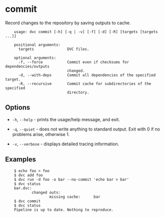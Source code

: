 # commit

Record changes to the repository by saving outputs to cache.

```usage
    usage: dvc commit [-h] [-q | -v] [-f] [-d] [-R] [targets [targets ...]]

    positional arguments:
      targets               DVC files.

    optional arguments:
      -f, --force           Commit even if checksums for dependencies/outputs
                            changed.
      -d, --with-deps       Commit all dependencies of the specified target.
      -R, --recursive       Commit cache for subdirectories of the specified
                            directory.
```

## Options

* `-h`, `--help` - prints the usage/help message, and exit.

* `-q`, `--quiet` - does not write anything to standard output. Exit with 0 if
  no problems arise, otherwise 1.

* `-v`, `--verbose` - displays detailed tracing information.

## Examples

```dvc
    $ echo foo > foo
    $ dvc add foo
    $ dvc run -d foo -o bar --no-commit 'echo bar > bar'
    $ dvc status
    bar.dvc:
            changed outs:
                    missing cache:      bar
    $ dvc commit
    $ dvc status
    Pipeline is up to date. Nothing to reproduce.
```
